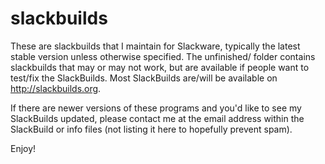 # slackbuilds

These are slackbuilds that I maintain for Slackware, typically 
the latest stable version unless otherwise specified. The 
unfinished/ folder contains slackbuilds that may or may not work,
but are available if people want to test/fix the SlackBuilds.
Most SlackBuilds are/will be available on http://slackbuilds.org.

If there are newer versions of these programs and you'd like to 
see my SlackBuilds updated, please contact me at the email address
within the SlackBuild or info files (not listing it here to 
hopefully prevent spam).

Enjoy!
